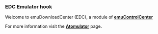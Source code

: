 ### EDC Emulator hook

Welcome to emuDownloadCenter (EDC), a module of [**emuControlCenter**](https://github.com/PhoenixInteractiveNL/emuControlCenter/wiki/)

For more information visit the [**Atomulator**](https://github.com/PhoenixInteractiveNL/emuDownloadCenter/wiki/Emulator-atomulator#menu) page.
